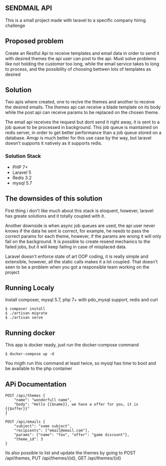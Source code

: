## SENDMAIL API
This is a small project made with laravel to a specific company
hiring challenge

## Proposed problem

Create an Restful Api to receive templates and email data in order to send it with
desired themes the api user can post to the api.
Must solve problems like not holding the customer too long, while the email service takes to long
to process, and the possibility of choosing bettwen lots of templates as desired

## Solution

Two apis where created, one to recive the themes and another to
receive the desired emails. The themes api can receive a blade template on its body
while the post api can receive params to be replaced on the chosen theme.

The email api receives the request but dont send it right away, it is sent to a job queue
to be processed in background. This job queue is maintained on redis server, in order to get
better performance than a job queue stored on a database. Amqp is much better for this use case
by the way, but laravel doesn't supports it natively as it supports redis.

### Solution Stack
* PHP 7+
* Laravel 5
* Redis 3.2
* mysql 5.7

## The downsides of this solution

First thing i don't like much about this stack is eloquent, however, laravel has
greate solutions and it totally coupled with it.

Another downside is when async job queues are used, the api user
never knows if the data he sent is correct, for example, he needs to pass
the correct params for each theme, however, if the params are wrong
it will only fail on the background. It is possible to create resend mechanics to the failed jobs,
but it will keep failing in case of misplaced data.

Laravel doesn't enforce state of art OOP coding, it is really simple and extensible, however,
all the static calls makes it a lot coupled. That doesn't seen to be a problem when
you got a responsible team working on the project

## Running Localy

Install composer, mysql 5.7, php 7+ with pdo_mysql support, redis and curl 

```
$ composer install
$ ./artisan migrate
$ ./artisan serve
```

## Running docker

This app is docker ready, just run the docker-compose command

```
$ docker-compose up -d
```

You migth run this command at least twice, so mysql has time to boot and be available
to the php container

## APi Documentation

```
POST /api/themes {
    "name": "wonderfull name",
    "body": "Hello {{$name}}, we have a offer for you, it is {{$offer}}"
}

POST /api/emails {
    "subject": "some subject",
    "recipients": ["email@email.com"],
    "params": {"name": "foo", "offer": "game discount"},
    "theme_id": 3
}
```

Its also possible to list and update the themes by going to 
POST /api/themes, PUT /api/themes/{id}, GET /api/themes/{id}

